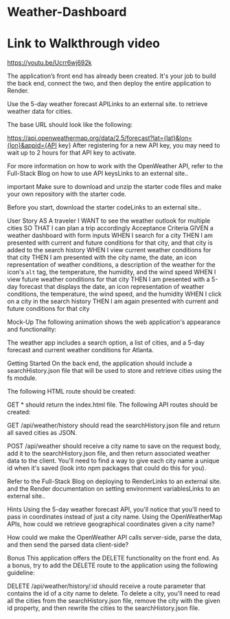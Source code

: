 # Weather-Dashboard

# Link to Walkthrough video
https://youtu.be/Ucrr6wj692k

The application’s front end has already been created. It's your job to build the back end, connect the two, and then deploy the entire application to Render.

Use the 5-day weather forecast APILinks to an external site. to retrieve weather data for cities.

The base URL should look like the following:

https://api.openweathermap.org/data/2.5/forecast?lat={lat}&lon={lon}&appid={API key}
After registering for a new API key, you may need to wait up to 2 hours for that API key to activate.

For more information on how to work with the OpenWeather API, refer to the Full-Stack Blog on how to use API keysLinks to an external site..

important
Make sure to download and unzip the starter code files and make your own repository with the starter code.

Before you start, download the starter codeLinks to an external site..

User Story
AS A traveler
I WANT to see the weather outlook for multiple cities
SO THAT I can plan a trip accordingly
Acceptance Criteria
GIVEN a weather dashboard with form inputs
WHEN I search for a city
THEN I am presented with current and future conditions for that city, and that city is added to the search history
WHEN I view current weather conditions for that city
THEN I am presented with the city name, the date, an icon representation of weather conditions, a description of the weather for the icon's `alt` tag, the temperature, the humidity, and the wind speed
WHEN I view future weather conditions for that city
THEN I am presented with a 5-day forecast that displays the date, an icon representation of weather conditions, the temperature, the wind speed, and the humidity
WHEN I click on a city in the search history
THEN I am again presented with current and future conditions for that city

Mock-Up
The following animation shows the web application's appearance and functionality:

The weather app includes a search option, a list of cities, and a 5-day forecast and current weather conditions for Atlanta.

Getting Started
On the back end, the application should include a searchHistory.json file that will be used to store and retrieve cities using the fs module.

The following HTML route should be created:

GET * should return the index.html file.
The following API routes should be created:

GET /api/weather/history should read the searchHistory.json file and return all saved cities as JSON.

POST /api/weather should receive a city name to save on the request body, add it to the searchHistory.json file, and then return associated weather data to the client. You'll need to find a way to give each city name a unique id when it's saved (look into npm packages that could do this for you).

Refer to the Full-Stack Blog on deploying to RenderLinks to an external site. and the Render documentation on setting environment variablesLinks to an external site..

Hints
Using the 5-day weather forecast API, you'll notice that you'll need to pass in coordinates instead of just a city name. Using the OpenWeatherMap APIs, how could we retrieve geographical coordinates given a city name?

How could we make the OpenWeather API calls server-side, parse the data, and then send the parsed data client-side?

Bonus
This application offers the DELETE functionality on the front end. As a bonus, try to add the DELETE route to the application using the following guideline:

DELETE /api/weather/history/:id should receive a route parameter that contains the id of a city name to delete. To delete a city, you'll need to read all the cities from the searchHistory.json file, remove the city with the given id property, and then rewrite the cities to the searchHistory.json file.

